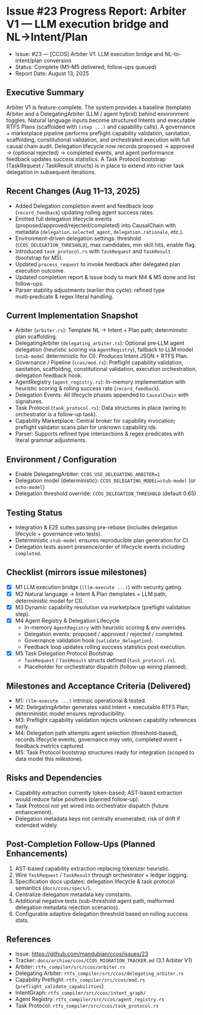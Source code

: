 # Issue #23 Progress Report: Arbiter V1 — LLM execution bridge and NL→Intent/Plan

- Issue: #23 — [CCOS] Arbiter V1: LLM execution bridge and NL-to-intent/plan conversion
- Status: Complete (M1–M5 delivered; follow-ups queued)
- Report Date: August 13, 2025

## Executive Summary

Arbiter V1 is feature-complete. The system provides a baseline (template) Arbiter and a DelegatingArbiter (LLM / agent hybrid) behind environment toggles. Natural language inputs become structured Intents and executable RTFS Plans (scaffolded with `(step ...)` and capability calls). A governance + marketplace pipeline performs preflight capability validation, sanitation, scaffolding, constitutional validation, and orchestrated execution with full causal chain audit. Delegation lifecycle now records proposed → approved → (optional rejected) → completed events, and agent performance feedback updates success statistics. A Task Protocol bootstrap (TaskRequest / TaskResult structs) is in place to extend into richer task delegation in subsequent iterations.

## Recent Changes (Aug 11–13, 2025)

- Added Delegation completion event and feedback loop (`record_feedback`) updating rolling agent success rates.
- Emitted full delegation lifecycle events (proposed/approved/rejected/completed) into CausalChain with metadata (`delegation.selected_agent`, `delegation.rationale`, etc.).
- Environment-driven delegation settings: threshold (`CCOS_DELEGATION_THRESHOLD`), max candidates, min skill hits, enable flag.
- Introduced `task_protocol.rs` with `TaskRequest` and `TaskResult` (bootstrap for M5).
- Updated `process_request` to invoke feedback after delegated plan execution outcome.
- Updated completion report & issue body to mark M4 & M5 done and list follow-ups.
- Parser stability adjustments (earlier this cycle): refined type multi‑predicate & regex literal handling.

## Current Implementation Snapshot

- Arbiter (`arbiter.rs`): Template NL → Intent + Plan path; deterministic plan scaffolding.
- DelegatingArbiter (`delegating_arbiter.rs`): Optional pre‑LLM agent delegation (heuristic scoring via `AgentRegistry`), fallback to LLM model (`stub-model` deterministic for CI). Produces Intent JSON + RTFS Plan.
- Governance / Pipeline (`ccos/mod.rs`): Preflight capability validation, sanitation, scaffolding, constitutional validation, execution orchestration, delegation feedback hook.
- AgentRegistry (`agent_registry.rs`): In-memory implementation with heuristic scoring & rolling success rate (`record_feedback`).
- Delegation Events: All lifecycle phases appended to `CausalChain` with signatures.
- Task Protocol (`task_protocol.rs`): Data structures in place (wiring to orchestrator is a follow-up task).
- Capability Marketplace: Central broker for capability invocation; preflight validator scans plan for unknown capability ids.
- Parser: Supports refined type intersections & regex predicates with literal grammar adjustments.

## Environment / Configuration

- Enable DelegatingArbiter: `CCOS_USE_DELEGATING_ARBITER=1`
- Delegation model (deterministic): `CCOS_DELEGATING_MODEL=stub-model` (or `echo-model`)
- Delegation threshold override: `CCOS_DELEGATION_THRESHOLD` (default 0.65)

## Testing Status

- Integration & E2E suites passing pre-rebase (includes delegation lifecycle + governance veto tests).
- Deterministic `stub-model` ensures reproducible plan generation for CI.
- Delegation tests assert presence/order of lifecycle events including `completed`.

## Checklist (mirrors issue milestones)

- [x] M1 LLM execution bridge (`(llm-execute ...)`) with security gating.
- [x] M2 Natural language → Intent & Plan (templates + LLM path, deterministic model for CI).
- [x] M3 Dynamic capability resolution via marketplace (preflight validation step).
- [x] M4 Agent Registry & Delegation Lifecycle
  - In-memory `AgentRegistry` with heuristic scoring & env overrides.
  - Delegation events: proposed / approved / rejected / completed.
  - Governance validation hook (`validate_delegation`).
  - Feedback loop updates rolling success statistics post execution.
- [x] M5 Task Delegation Protocol Bootstrap
  - `TaskRequest` / `TaskResult` structs defined (`task_protocol.rs`).
  - Placeholder for orchestrator dispatch (follow-up wiring planned).

## Milestones and Acceptance Criteria (Delivered)

- M1: `(llm-execute ...)` intrinsic operational & tested.
- M2: DelegatingArbiter generates valid Intent + executable RTFS Plan; deterministic model ensures reproducibility.
- M3: Preflight capability validation rejects unknown capability references early.
- M4: Delegation path attempts agent selection (threshold-based), records lifecycle events, governance may veto, completed event + feedback metrics captured.
- M5: Task Protocol bootstrap structures ready for integration (scoped to data model this milestone).

## Risks and Dependencies

- Capability extraction currently token-based; AST-based extraction would reduce false positives (planned follow-up).
- Task Protocol not yet wired into orchestrator dispatch (future enhancement).
- Delegation metadata keys not centrally enumerated; risk of drift if extended widely.

## Post-Completion Follow-Ups (Planned Enhancements)

1. AST-based capability extraction replacing tokenizer heuristic.
2. Wire `TaskRequest` / `TaskResult` through orchestrator + ledger logging.
3. Specification docs updates: delegation lifecycle & task protocol semantics (`docs/ccos/specs/`).
4. Centralize delegation metadata key constants.
5. Additional negative tests (sub-threshold agent path, malformed delegation metadata rejection scenarios).
6. Configurable adaptive delegation threshold based on rolling success stats.

## References

- Issue: https://github.com/mandubian/ccos/issues/23
- Tracker: `docs/archive/ccos/CCOS_MIGRATION_TRACKER.md` (3.1 Arbiter V1)
- Arbiter: `rtfs_compiler/src/ccos/arbiter.rs`
- Delegating Arbiter: `rtfs_compiler/src/ccos/delegating_arbiter.rs`
- Capability Preflight: `rtfs_compiler/src/ccos/mod.rs` (`preflight_validate_capabilities`)
- IntentGraph: `rtfs_compiler/src/ccos/intent_graph/`
- Agent Registry: `rtfs_compiler/src/ccos/agent_registry.rs`
- Task Protocol: `rtfs_compiler/src/ccos/task_protocol.rs`
